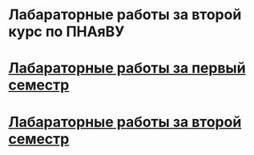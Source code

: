 # Лабараторные работы за второй курс по ПНАяВУ

# [Лабараторные работы за первый семестр](https://github.com/GyanPosling/labs_second_course/tree/main/labs_1_sem)
# [Лабараторные работы за второй семестр](https://github.com/GyanPosling/labs_second_course/tree/main/labs_2_sem)